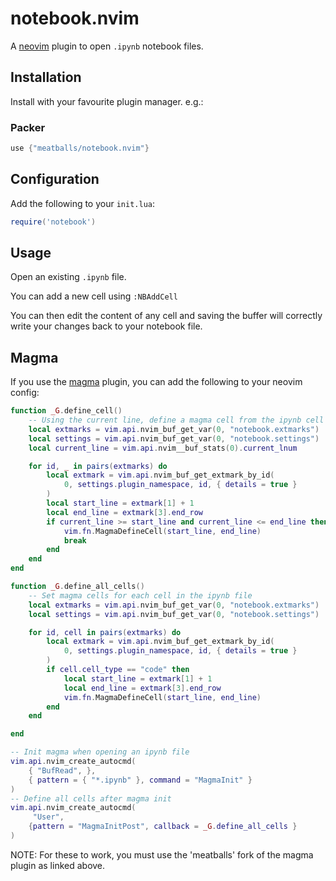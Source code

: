 # notebook.nvim
A [neovim](https://neovim.io) plugin to open `.ipynb` notebook files.

## Installation
Install with your favourite plugin manager. e.g.:

### Packer
```lua
use {"meatballs/notebook.nvim"}
```

## Configuration
Add the following to your `init.lua`:

```lua
require('notebook')
```

## Usage
Open an existing `.ipynb` file.

You can add a new cell using `:NBAddCell`

You can then edit the content of any cell and saving the buffer will correctly write your changes back to your notebook file.

## Magma
If you use the [magma](https://github.com/meatballs/magma-nvim) plugin, you can add the following to your neovim config:

```lua
function _G.define_cell()
    -- Using the current line, define a magma cell from the ipynb cell
    local extmarks = vim.api.nvim_buf_get_var(0, "notebook.extmarks")
    local settings = vim.api.nvim_buf_get_var(0, "notebook.settings")
    local current_line = vim.api.nvim__buf_stats(0).current_lnum

    for id, _ in pairs(extmarks) do
        local extmark = vim.api.nvim_buf_get_extmark_by_id(
            0, settings.plugin_namespace, id, { details = true }
        )
        local start_line = extmark[1] + 1
        local end_line = extmark[3].end_row
        if current_line >= start_line and current_line <= end_line then
            vim.fn.MagmaDefineCell(start_line, end_line)
            break
        end
    end
end

function _G.define_all_cells()
    -- Set magma cells for each cell in the ipynb file
    local extmarks = vim.api.nvim_buf_get_var(0, "notebook.extmarks")
    local settings = vim.api.nvim_buf_get_var(0, "notebook.settings")

    for id, cell in pairs(extmarks) do
        local extmark = vim.api.nvim_buf_get_extmark_by_id(
            0, settings.plugin_namespace, id, { details = true }
        )
        if cell.cell_type == "code" then
            local start_line = extmark[1] + 1
            local end_line = extmark[3].end_row
            vim.fn.MagmaDefineCell(start_line, end_line)
        end
    end

end

-- Init magma when opening an ipynb file
vim.api.nvim_create_autocmd(
    { "BufRead", },
    { pattern = { "*.ipynb" }, command = "MagmaInit" }
)
-- Define all cells after magma init
vim.api.nvim_create_autocmd(
     "User",
    {pattern = "MagmaInitPost", callback = _G.define_all_cells }
)
```

NOTE: For these to work, you must use the 'meatballs' fork of the magma plugin as linked above.
